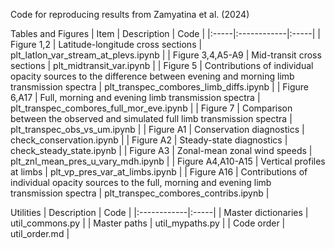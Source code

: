 Code for reproducing results from Zamyatina et al. (2024)

Tables and Figures
| Item | Description | Code |
|:-----|:------------|:-----|
| Figure 1,2 | Latitude-longitude cross sections | plt_latlon_var_stream_at_plevs.ipynb |
| Figure 3,4,A5-A9 | Mid-transit cross sections | plt_midtransit_var.ipynb |
| Figure 5 | Contributions of individual opacity sources to the difference between evening and morning limb transmission spectra | plt_transpec_combores_limb_diffs.ipynb |
| Figure 6,A17 | Full, morning and evening limb transmission spectra | plt_transpec_combores_full_mor_eve.ipynb |
| Figure 7 | Comparison between the observed and simulated full limb transmission spectra | plt_transpec_obs_vs_um.ipynb |
| Figure A1 | Conservation diagnostics | check_conservation.ipynb |
| Figure A2 | Steady-state diagnostics | check_steady_state.ipynb |
| Figure A3 | Zonal-mean zonal wind speeds | plt_znl_mean_pres_u_vary_mdh.ipynb |
| Figure A4,A10-A15 | Vertical profiles at limbs | plt_vp_pres_var_at_limbs.ipynb |
| Figure A16 | Contributions of individual opacity sources to the full, morning and evening limb transmission spectra | plt_transpec_combores_contribs.ipynb |

Utilities
| Description | Code |
|:------------|:-----|
| Master dictionaries | util_commons.py |
| Master paths | util_mypaths.py |
| Code order | util_order.md |
